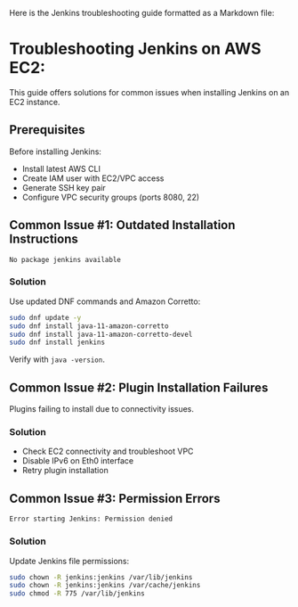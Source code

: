  Here is the Jenkins troubleshooting guide formatted as a Markdown file:

# Troubleshooting Jenkins on AWS EC2:

This guide offers solutions for common issues when installing Jenkins on an EC2 instance.

## Prerequisites

Before installing Jenkins:

- Install latest AWS CLI
- Create IAM user with EC2/VPC access  
- Generate SSH key pair
- Configure VPC security groups (ports 8080, 22)

## Common Issue #1: Outdated Installation Instructions

```
No package jenkins available
```

### Solution

Use updated DNF commands and Amazon Corretto:

```bash  
sudo dnf update -y
sudo dnf install java-11-amazon-corretto  
sudo dnf install java-11-amazon-corretto-devel
sudo dnf install jenkins
```

Verify with `java -version`.

## Common Issue #2: Plugin Installation Failures 

Plugins failing to install due to connectivity issues.  

### Solution

- Check EC2 connectivity and troubleshoot VPC 
- Disable IPv6 on Eth0 interface
- Retry plugin installation  

## Common Issue #3: Permission Errors  

```
Error starting Jenkins: Permission denied 
```

### Solution

Update Jenkins file permissions:

```bash
sudo chown -R jenkins:jenkins /var/lib/jenkins  
sudo chown -R jenkins:jenkins /var/cache/jenkins
sudo chmod -R 775 /var/lib/jenkins
```

